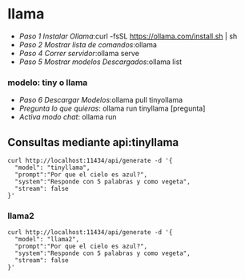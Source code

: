 # llama
- *Paso 1 Instalar Ollama*:curl -fsSL https://ollama.com/install.sh | sh 
- *Paso 2 Mostrar lista de comandos*:ollama
- *Paso 4 Correr servidor*:ollama serve
- *Paso 5 Mostrar modelos Descargados*:ollama list

### modelo: tiny o llama
- *Paso 6 Descargar Modelos*:ollama pull tinyollama
- *Pregunta lo que quieras*: ollama run tinyllama [pregunta]
- *Activa modo chat*: ollama run 
## Consultas mediante api:tinyllama 
```
curl http://localhost:11434/api/generate -d '{
  "model": "tinyllama",
  "prompt":"Por que el cielo es azul?",
  "system":"Responde con 5 palabras y como vegeta",
  "stream": false
}'
```
### llama2
```
curl http://localhost:11434/api/generate -d '{
  "model": "llama2",
  "prompt":"Por que el cielo es azul?",
  "system":"Responde con 5 palabras y como vegeta",
  "stream": false
}'
```